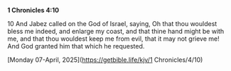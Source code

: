 **1 Chronicles 4:10**

10 And Jabez called on the God of Israel, saying, Oh that thou wouldest bless me indeed, and enlarge my coast, and that thine hand might be with me, and that thou wouldest keep me from evil, that it may not grieve me! And God granted him that which he requested.

[Monday 07-April, 2025](https://getbible.life/kjv/1 Chronicles/4/10)
